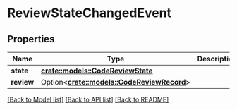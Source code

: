 # ReviewStateChangedEvent

## Properties

Name | Type | Description | Notes
------------ | ------------- | ------------- | -------------
**state** | [**crate::models::CodeReviewState**](CodeReviewState.md) |  | 
**review** | Option<[**crate::models::CodeReviewRecord**](CodeReviewRecord.md)> |  | [optional]

[[Back to Model list]](../README.md#documentation-for-models) [[Back to API list]](../README.md#documentation-for-api-endpoints) [[Back to README]](../README.md)


